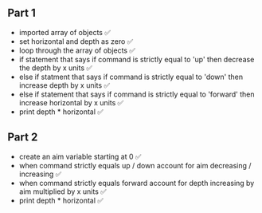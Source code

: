 ## Part 1 

- imported array of objects ✅
- set horizontal and depth as zero ✅
- loop through the array of objects ✅
- if statement that says if command is strictly equal to 'up' then decrease the depth by x units ✅
- else if statment that says if command is strictly equal to 'down' then increase depth by x units ✅
- else if statement that says if command is strictly equal to 'forward' then increase horizontal by x units ✅
- print depth * horizontal ✅

## Part 2 

- create an aim variable starting at 0 ✅
- when command strictly equals up / down account for aim decreasing / increasing ✅
- when command strictly equals forward account for depth increasing by aim multiplied by x units ✅
- print depth * horizontal ✅